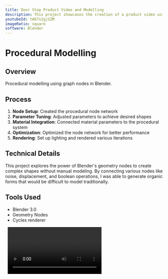 ```yaml
---
title: Door Stop Product Video and Modelling
description: This project showcases the creation of a product video using Blender, highlighting the capabilities of the software in creating engaging animations and visualizations.
youtubeId: tA67s2gjSZM
imageRatio: square
software: Blender
---
```


# Procedural Modelling

## Overview
Procedural modelling using graph nodes in Blender.

## Process
1. **Node Setup**: Created the procedural node network
2. **Parameter Tuning**: Adjusted parameters to achieve desired shapes
3. **Material Integration**: Connected material parameters to the procedural system
4. **Optimization**: Optimized the node network for better performance
5. **Rendering**: Set up lighting and rendered various iterations

## Technical Details
This project explores the power of Blender's geometry nodes to create complex shapes without manual modeling. By connecting various nodes like noise, displacement, and boolean operations, I was able to generate organic forms that would be difficult to model traditionally.

## Tools Used
- Blender 3.0
- Geometry Nodes
- Cycles renderer

<div class="image-grid-1column">
    <img 
      src="https://jmxcp80fkrvvffbg.public.blob.vercel-storage.com/Door%20Stop%20Photos/Door%20Stop%20Rendering%20File.blend0431-l5DmdsXxOUMXJMk6L4GB8OUnSbWyMF.png" 
      alt=""
      class=""  
    />
      <img 
      src="https://jmxcp80fkrvvffbg.public.blob.vercel-storage.com/Door%20Stop%20Photos/Screen%20Recording%202025-04-25%20at%2012.33.46%E2%80%AFPM-mBm0qTkROjsGnDE0JfQGE8k0RREfkj.gif" 
      alt=""
      class=""  
    />
    <video 
      src="https://jmxcp80fkrvvffbg.public.blob.vercel-storage.com/Door%20Stop%20Photos/Screen%20Recording%202025-04-23%20at%2010.28.33%E2%80%AFPM-OhIDpZEkmxCk93XeaoIfdE7V7MCLyw.mov" 
      alt=""
      class=""  
      controls
    />
   
</div>
